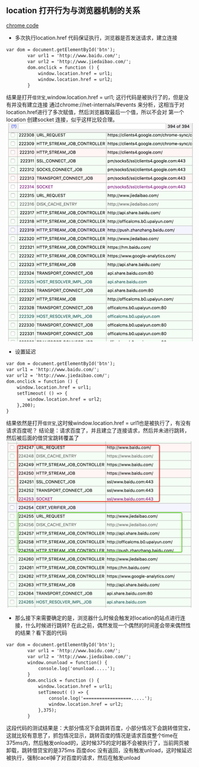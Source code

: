 ## location 打开行为与浏览器机制的关系

[chrome code](https://cs.chromium.org/search/?q=Unload&p=2&sq=package:chromium&type=cs)
- 多次执行location.href 代码保证执行，浏览器是否发送请求，建立连接
```
var dom = document.getElementById('btn');
        var url1 = 'http://www.baidu.com/';
        var url2 = 'http://www.jiedaibao.com/';
        dom.onclick = function () {
            window.location.href = url1;
            window.location.href = url2;
        }
```
结果是打开`借贷宝`,window.location.href = url1; 这行代码是被执行了的，但是没有并没有建立连接
通过chrome://net-internals/#events 来分析，这相当于对location.href进行了多次赋值，然后浏览器取最后一个值，所以不会对
第一个location 创建socket 连接，似乎这样比较合理。
![同步多次执行](./1.jpeg)


- 设置延迟
```
var dom = document.getElementById('btn');
var url1 = 'http://www.baidu.com/';
var url2 = 'http://www.jiedaibao.com/';
dom.onclick = function () {
    window.location.href = url1;
    setTimeout( () => {
        window.location.href = url2;
    },200);
}
```
结果依然是打开`借贷宝`,这时候window.location.href = url1也是被执行了，有没有请求百度呢？
结论是：请求百度了，并且建立了连接请求，然后并未进行跳转，然后被后面的借贷宝跳转覆盖了
![同步多次执行](./2.jpeg)


- 那么接下来需要确定的是，浏览器什么时候会触发对location的站点进行连接，什么时候进行跳转?
在此之前，偶然发现一个偶然的时间差会带来偶然性的结果？看下面的代码
```
var dom = document.getElementById('btn');
        var url1 = 'http://www.baidu.com/';
        var url2 = 'http://www.jiedaibao.com/';
        window.onunload = function() {
            console.log('onunload.....');
        }
        dom.onclick = function () {
            window.location.href = url1;
            setTimeout( () => {
                console.log('==================.....');
                window.location.href = url2;
            },375);
        }
```
这段代码的测试结果是：大部分情况下会跳转百度，小部分情况下会跳转借贷宝，这就比较有意思了，抓包情况显示，跳转百度的情况是请求百度整个time在375ms内，然后触发onload的，这时候375的定时器不会被执行了，当前网页被卸载，跳转借贷宝的是375ms 百度doc 没有返回，没有触发unload，这时候延迟被执行，强制cacel掉了对百度的请求，然后在触发unload